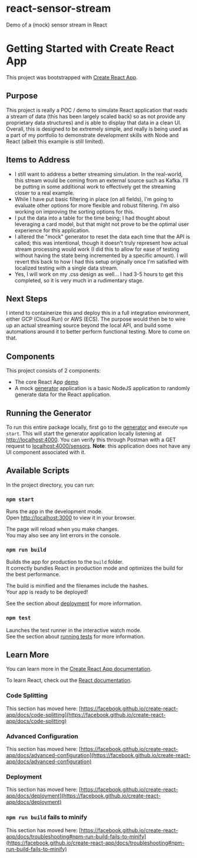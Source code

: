 # react-sensor-stream

Demo of a (mock) sensor stream in React

# Getting Started with Create React App

This project was bootstrapped with [Create React App](https://github.com/facebook/create-react-app).

## Purpose

This project is really a POC / demo to simulate React application that reads a stream of data (this has been largely scaled back)
so as not provide any proprietary data structures) and is able to display that data in a clean UI.  Overall, this is designed to be
extremely simple, and really is being used as a part of my portfolio to demonstrate development skills with Node and React (albeit this
example is still limited).

## Items to Address

- I still want to address a better streaming simulation.  In the real-world, this stream would be coming from an external source such as Kafka.
  I'll be putting in some additional work to effectively get the streaming closer to a real example.
- While I have put basic filtering in place (on all fields), I'm going to evaluate other options for more
  flexible and robust filtering.  I'm also working on improving the sorting options for this.
- I put the data into a table for the time being; I had thought about leveraging a card model, but that might not prove to be
  the optimal user experience for this application.
- I altered the "mock" generator to reset the data each time that the API is called; this was intentional, though it doesn't truly
represent how actual stream processing would work (I did this to allow for ease of testing without having the state being incremented by a specific amount).
I will revert this back to how I had this setup originally once I'm satisfied with localized testing with a single data stream.
- Yes, I will work on my .css design as well... I had 3-5 hours to get this completed, so it is very much in a rudimentary stage.

## Next Steps

I intend to containerize this and deploy this in a full integration environment, either GCP (Cloud Run) or AWS (ECS).
The purpose would then be to wire up an actual streaming source beyond the local API, and build some automations around it
to better perform functional testing.  More to come on that.

## Components

This project consists of 2 components:
- The core React App [demo](./)
- A mock [generator](../sensor-stream-generator) application is a basic NodeJS application to randomly generate data for the React application.

## Running the Generator

To run this entire package locally, first go to the [generator](../sensor-stream-generator) and execute `npm start`.  This will start the generator
application locally listening at [http://localhost:4000](http://localhost:4000).  You can verify this through Postman with a GET request to [localhost:4000/sensors](http://localhost:4000/sensors).
**Note**: this application does not have any UI component associated with it.

## Available Scripts

In the project directory, you can run:

### `npm start`

Runs the app in the development mode.\
Open [http://localhost:3000](http://localhost:3000) to view it in your browser.

The page will reload when you make changes.\
You may also see any lint errors in the console.

### `npm run build`

Builds the app for production to the `build` folder.\
It correctly bundles React in production mode and optimizes the build for the best performance.

The build is minified and the filenames include the hashes.\
Your app is ready to be deployed!

See the section about [deployment](https://facebook.github.io/create-react-app/docs/deployment) for more information.

### `npm test`

Launches the test runner in the interactive watch mode.\
See the section about [running tests](https://facebook.github.io/create-react-app/docs/running-tests) for more information.

## Learn More

You can learn more in the [Create React App documentation](https://facebook.github.io/create-react-app/docs/getting-started).

To learn React, check out the [React documentation](https://reactjs.org/).

### Code Splitting

This section has moved here: [https://facebook.github.io/create-react-app/docs/code-splitting](https://facebook.github.io/create-react-app/docs/code-splitting)

### Advanced Configuration

This section has moved here: [https://facebook.github.io/create-react-app/docs/advanced-configuration](https://facebook.github.io/create-react-app/docs/advanced-configuration)

### Deployment

This section has moved here: [https://facebook.github.io/create-react-app/docs/deployment](https://facebook.github.io/create-react-app/docs/deployment)

### `npm run build` fails to minify

This section has moved here: [https://facebook.github.io/create-react-app/docs/troubleshooting#npm-run-build-fails-to-minify](https://facebook.github.io/create-react-app/docs/troubleshooting#npm-run-build-fails-to-minify)
